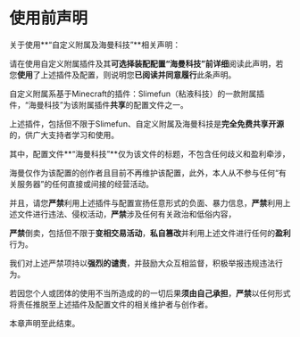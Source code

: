 # 使用前声明

关于使用**“自定义附属及海曼科技”**相关声明：

请在使用自定义附属插件及其**可选择装配配置“海曼科技”**前**详细**阅读此声明，若您**使用**了上述插件及配置，则说明您**已阅读并同意履行**此条声明。

自定义附属系基于Minecraft的插件：Slimefun（粘液科技）的一款附属插件，“海曼科技”为该附属插件**共享**的配置文件之一。

上述插件，包括但不限于Slimefun、自定义附属及海曼科技是**完全免费共享开源**的，供广大支持者学习和使用。

其中，配置文件**“海曼科技”**仅为该文件的标题，不包含任何歧义和盈利牵涉，

海曼仅作为该配置的创作者且目前不再维护该配置，此外，本人从不参与任何“有关服务器”的任何直接或间接的经营活动。

并且，请您**严禁**利用上述插件与配置宣扬任意形式的负面、暴力信息，**严禁**利用上述文件进行违法、侵权活动，**严禁**涉及任何有关政治和低俗内容，

**严禁**倒卖，包括但不限于**变相交易活动**，**私自篡改**并利用上述文件进行任何的**盈利**行为。

我们对上述严禁项持以**强烈的谴责**，并鼓励大众互相监督，积极举报违规违法行为。

若因您个人或团体的使用不当所造成的的一切后果**须由自己承担**，**严禁**以任何形式将责任推脱至上述插件及配置文件的相关维护者与创作者。

本章声明至此结束。